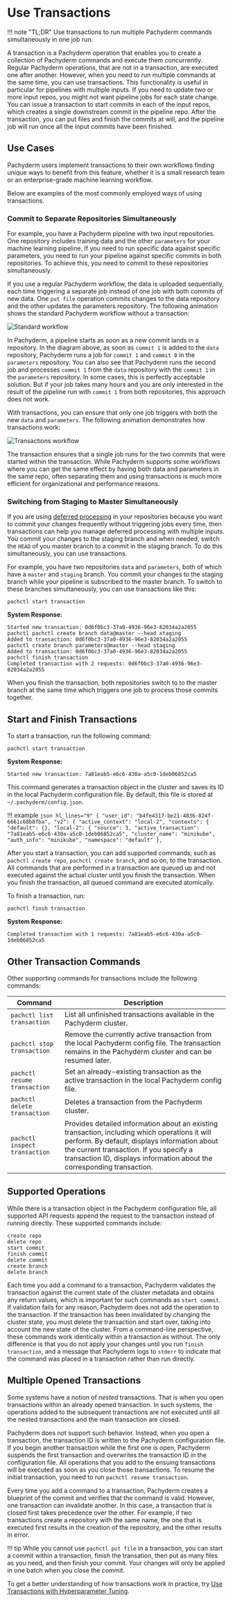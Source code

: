 # Use Transactions

!!! note "TL;DR"
    Use transactions to run multiple Pachyderm commands
    simultaneously in one job run.

A transaction is a Pachyderm operation that enables you to create
a collection of Pachyderm commands and execute them concurrently.
Regular Pachyderm operations, that are not in a transaction, are
executed one after another. However, when you need
to run multiple commands at the same time, you can use transactions.
This functionality is useful in particular for pipelines with multiple
inputs. If you need to update two or more input repos, you might not want
pipeline jobs for each state change. You can issue a transaction
to start commits in each of the input repos, which creates a single
downstream commit in the pipeline repo. After the transaction, you
can put files and finish the commits at will, and the pipeline job
will run once all the input commits have been finished.

## Use Cases

Pachyderm users implement transactions to their own workflows finding
unique ways to benefit from this feature, whether it is a small
research team or an enterprise-grade machine learning workflow.

Below are examples of the most commonly employed ways of using transactions.

### Commit to Separate Repositories Simultaneously

For example, you have a Pachyderm pipeline with two input
repositories. One repository includes training data and the
other `parameters` for your machine learning pipeline. If you need
to run specific data against specific parameters, you need to
run your pipeline against specific commits in both repositories.
To achieve this, you need to commit to these repositories
simultaneously.

If you use a regular Pachyderm workflow, the data is uploaded sequentially,
each time triggering a separate job instead of one job with both commits
of new data. One `put file` operation commits changes to
the data repository and the other updates the parameters repository.
The following animation shows the standard Pachyderm workflow without
a transaction:

![Standard workflow](../assets/images/transaction_wrong.gif)

In Pachyderm, a pipeline starts as soon as a new commit lands in
a repository. In the diagram above, as soon as `commit 1` is added
to the `data` repository, Pachyderm runs a job for `commit 1` and
`commit 0` in the `parameters` repository. You can also see
that Pachyderm runs the second job and processes `commit 1`
from the `data` repository with the `commit 1` in the `parameters`
repository. In some cases, this is perfectly acceptable solution.
But if your job takes many hours and you are only interested in the
result of the pipeline run with `commit 1` from both repositories,
this approach does not work.

With transactions, you can ensure that only one job triggers with
both the new `data` and `parameters`. The following animation
demonstrates how transactions work:

![Transactions workflow](../assets/images/transaction_right.gif)

The transaction ensures that a single job runs for the two commits
that were started within the transaction.
While Pachyderm supports some workflows where you can get the
same effect by having both data and parameters in the same repo,
often separating them and using transactions is much more efficient for
organizational and performance reasons.

### Switching from Staging to Master Simultaneously

If you are using [deferred processing](../deferred_processing/)
in your repositories because you want to commit your changes frequently
without triggering jobs every time, then transactions can help you
manage deferred processing with multiple inputs. You commit your
changes to the staging branch and
when needed, switch the `HEAD` of you master branch to a commit in the
staging branch. To do this simultaneously, you can use transactions.

For example, you have two repositories `data` and `parameters`, both
of which have a `master` and `staging` branch. You commit your
changes to the staging branch while your pipeline is subscribed to the
master branch. To switch to these branches simultaneously, you can
use transactions like this:

```shell
pachctl start transaction
```

**System Response:**

```shell
Started new transaction: 0d6f0bc3-37a0-4936-96e3-82034a2a2055
pachctl pachctl create branch data@master --head staging
Added to transaction: 0d6f0bc3-37a0-4936-96e3-82034a2a2055
pachctl create branch parameters@master --head staging
Added to transaction: 0d6f0bc3-37a0-4936-96e3-82034a2a2055
pachctl finish transaction
Completed transaction with 2 requests: 0d6f0bc3-37a0-4936-96e3-82034a2a2055
```

When you finish the transaction, both repositories switch to
to the master branch at the same time which triggers one job to process
those commits together.

## Start and Finish Transactions

To start a transaction, run the following command:

```shell
pachctl start transaction
```

**System Response:**

```shell
Started new transaction: 7a81eab5-e6c6-430a-a5c0-1deb06852ca5
```

This command generates a transaction object in the cluster and saves
its ID in the local Pachyderm configuration file. By default, this file
is stored at `~/.pachyderm/config.json`.

!!! example
    ```json hl_lines="9"
    {
       "user_id": "b4fe4317-be21-4836-824f-6661c68b8fba",
       "v2": {
         "active_context": "local-2",
         "contexts": {
           "default": {},
           "local-2": {
             "source": 3,
             "active_transaction": "7a81eab5-e6c6-430a-a5c0-1deb06852ca5",
             "cluster_name": "minikube",
             "auth_info": "minikube",
             "namespace": "default"
           },
    ```

After you start a transaction, you can add supported commands, such
as `pachctl create repo`, `pachctl create branch`, and so on, to the
transaction. All commands that are performed in a transaction are
queued up and not executed against the actual cluster until you finish
the transaction. When you finish the transaction, all queued command
are executed atomically.

To finish a transaction, run:

```shell
pachctl finsh transaction
```

**System Response:**

```shell
Completed transaction with 1 requests: 7a81eab5-e6c6-430a-a5c0-1deb06852ca5
```

## Other Transaction Commands
Other supporting commands for transactions include the following commands:

| Command      | Description |
| ------------ | ----------- |
| `pachctl list transaction` | List all unfinished transactions available in the Pachyderm cluster. |
| `pachctl stop transaction` | Remove the currently active transaction from the local Pachyderm config file. The transaction remains in the Pachyderm cluster and can be resumed later. |
| `pachctl resume transaction` | Set an already-existing transaction as the active transaction in the local Pachyderm config file. |
| `pachctl delete transaction` | Deletes a transaction from the Pachyderm cluster. |
| `pachctl inspect transaction` | Provides detailed information about an existing transaction, including which operations it will perform. By default, displays information about the current transaction. If you specify a transaction ID, displays information about the corresponding transaction. |

## Supported Operations

While there is a transaction object in the Pachyderm configuration
file, all supported API requests append the request to the
transaction instead of running directly. These supported commands include:

```shell
create repo
delete repo
start commit
finish commit
delete commit
create branch
delete branch
```

Each time you add a command to a transaction, Pachyderm validates the
transaction against the current state of the cluster metadata and obtains
any return values, which is important for such commands as
`start commit`. If validation fails for any reason, Pachyderm does
not add the operation to the transaction. If the transaction has been
invalidated by changing the cluster state, you must delete the transaction
and start over, taking into account the new state of the cluster.
From a command-line perspective, these commands work identically within
a transaction as without. The only difference is that you do not apply
your changes until you run `finish transaction`, and a message that
Pachyderm logs to `stderr` to indicate that the command was placed
in a transaction rather than run directly.

## Multiple Opened Transactions

Some systems have a notion of *nested* transactions. That is when you
open transactions within an already opened transaction. In such systems, the
operations added to the subsequent transactions are not executed
until all the nested transactions and the main transaction are closed.

Pachyderm does not support such behavior. Instead, when you open a
transaction, the transaction ID is written to the Pachyderm configuration
file. If you begin another transaction while the first one is open, Pachyderm
suspends the first transaction and overwrites the transaction ID in the
configuration file. All operations that you add to the ensuing
transactions will be executed as soon as you close those
transactions. To resume the initial transaction, you need to run
`pachctl resume transaction`.

Every time you add a command to a transaction,
Pachyderm creates a blueprint of the commit and verifies that the
command is valid. However, one transaction can invalidate another.
In this case, a transaction that is closed first takes precedence
over the other. For example, if two transactions create a repository
with the same name, the one that is executed first results in the
creation of the repository, and the other results in error.

!!! tip
     While you cannot use `pachctl put file` in a transaction, you can
     start a commit within a transaction, finish the transation,
     then put as many files as you need, and then finish your commit.
     Your changes will only be applied in one batch when you close
     the commit.

To get a better understanding of how transactions work in practice, try
[Use Transactions with Hyperparameter Tuning](https://github.com/pachyderm/pachyderm/tree/1.13.x/examples/transactions/).

